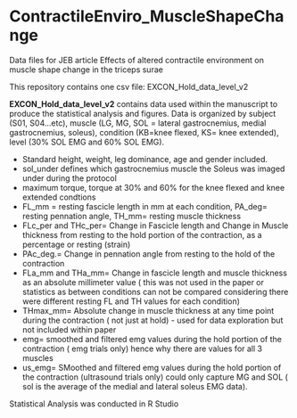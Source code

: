 # ContractileEnviro_MuscleShapeChange
Data files for JEB article Effects of altered contractile environment on muscle shape change in the triceps surae

This repository contains one csv file:
 EXCON_Hold_data_level_v2



**EXCON_Hold_data_level_v2** contains data used within the manuscript to produce the statistical analysis and figures.
Data is organized by subject (S01, S04...etc), muscle (LG, MG, SOL = lateral gastrocnemius, medial gastrocnemius, soleus), condition (KB=knee flexed, KS= knee extended), level (30% SOL EMG and 60% SOL EMG).
- Standard height, weight, leg dominance, age and gender included.
- sol_under defines which gastrocnemius muscle the Soleus was imaged under during the protocol
- maximum torque, torque at 30% and 60% for the knee flexed and knee extended condtions
- FL_mm = resting fascicle length in mm at each condition, PA_deg= resting pennation angle, TH_mm= resting muscle thickness
- FLc_per and THc_per= Change in Fascicle length and Change in Muscle thickness from resting to the hold portion of the contraction, as a percentage or resting (strain)
- PAc_deg.= Change in pennation angle from resting to the hold of the contraction
- FLa_mm and THa_mm= Change in fascicle length and muscle thickness as an absolute millimeter value ( this was not used in the paper or statistics as between conditions can not be compared considering there were different resting FL and TH values for each condition)
- THmax_mm= Absolute change in muscle thickness at any time point during the contraction ( not just at hold) - used for data exploration but not included within paper
- emg= smoothed and filtered emg values during the hold portion of the contraction ( emg trials only) hence why there are values for all 3 muscles
- us_emg= SMoothed and filtered emg values during the hold portion of the contraction (ultrasound trials only) could only capture MG and SOL ( sol is the average of the medial and lateral soleus EMG data). 
  
Statistical Analysis was conducted in R Studio

